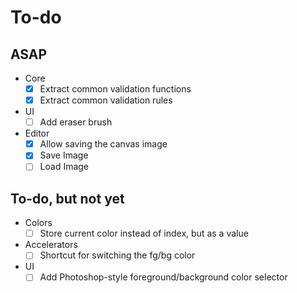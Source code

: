 # To-do

## ASAP

- Core
  - [x] Extract common validation functions
  - [x] Extract common validation rules
- UI
  - [ ] Add eraser brush
- Editor
  - [x] Allow saving the canvas image
  - [x] Save Image
  - [ ] Load Image

## To-do, but not yet

- Colors
  - [ ] Store current color instead of index, but as a value
- Accelerators
  - [ ] Shortcut for switching the fg/bg color
- UI
  - [ ] Add Photoshop-style foreground/background color selector
